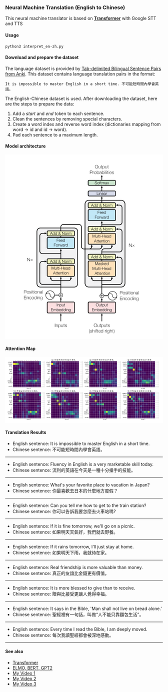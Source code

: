 ### Neural Machine Translation (**English to Chinese**) 

This neural machine translator is based on [**Transformer**](https://arxiv.org/abs/1706.03762) with Google STT and TTS

#### Usage

```
python3 interpret_en-zh.py
```

#### Download and prepare the dataset

The language dataset is provided by [Tab-delimited Bilingual Sentence Pairs from Anki](http://www.manythings.org/anki/). This dataset contains language translation pairs in the format:

```
It is impossible to master English in a short time.	不可能短時間內學會英語。
```

The English-Chinese dataset is used. After downloading the dataset, here are the steps to prepare the data:

1. Add a *start* and *end* token to each sentence.
2. Clean the sentences by removing special characters.
3. Create a word index and reverse word index (dictionaries mapping from word → id and id → word).
4. Pad each sentence to a maximum length.

#### Model architecture

![Transformer](images/transformer.png)

#### Attention Map

![Attention Map](images/attention_map.png)

#### Translation Results

* English sentence: It is impossible to master English in a short time.
* Chinese sentence: 不可能短時間內學會英語。
---
* English sentence: Fluency in English is a very marketable skill today.
* Chinese sentence: 流利的英語在今天是一種十分搶手的技能。
---
* English sentence: What's your favorite place to vacation in Japan?
* Chinese sentence: 你最喜歡去日本的什麼地方度假？
---
* English sentence: Can you tell me how to get to the train station?
* Chinese sentence: 你可以告訴我要怎麼去火車站嗎?
---
* English sentence: If it is fine tomorrow, we'll go on a picnic.
* Chinese sentence: 如果明天天氣好，我們就去野餐。
---
* English sentence: If it rains tomorrow, I'll just stay at home.
* Chinese sentence: 如果明天下雨，我就待在家。
---
* English sentence: Real friendship is more valuable than money.
* Chinese sentence: 真正的友誼比金錢更有價值。
---
* English sentence: It is more blessed to give than to receive.
* Chinese sentence: 贈與比接受更讓人覺得幸福。
---
* English sentence: It says in the Bible, 'Man shall not live on bread alone.'
* Chinese sentence: 聖經裡有一句話，叫做“人不能只靠麵包生活”。
---
* English sentence: Every time I read the Bible, I am deeply moved.
* Chinese sentence: 每次我讀聖經都會被深地感動。
---

#### See also
* [Transformer](https://youtu.be/ugWDIIOHtPA)
* [ELMO, BERT, GPT2](https://youtu.be/UYPa347-DdE)
* [My Video 1](https://www.linkedin.com/posts/joseph-huang-793541167_neural-machine-translation-with-transformer-activity-6608735481784045568-lH8k)
* [My Video 2](https://www.linkedin.com/posts/joseph-huang-793541167_neural-machine-translation-with-transformer-activity-6609418383911948288-ZCe6)
* [My Video 3](https://www.linkedin.com/posts/joseph-huang-793541167_neural-machine-translation-with-transformer-activity-6609420823235260416-Ezgi)
